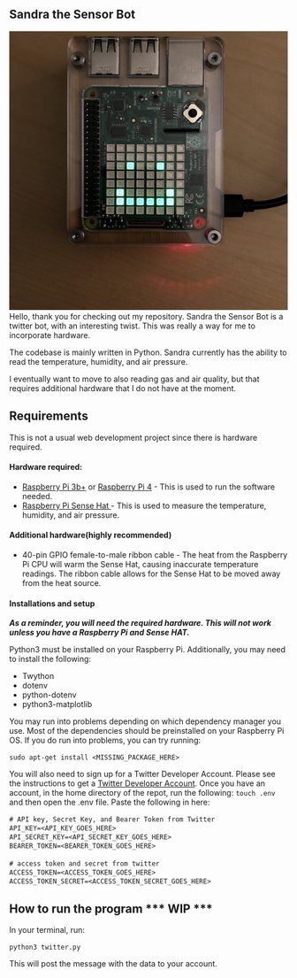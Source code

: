 ## Sandra the Sensor Bot
![Image of Sandra The Sensor Bot](IMG_3350.jpg)
Hello, thank you for checking out my repository. Sandra the Sensor Bot is a twitter bot, with an interesting twist. This was really a way for me to incorporate hardware. 

The codebase is mainly written in Python. Sandra currently has the ability to read the temperature, humidity, and air pressure. 

I eventually want to move to also reading gas and air quality, but that requires additional hardware that I do not have at the moment. 



## Requirements

This is not a usual web development project since there is hardware required. 

#### Hardware required: 

* [Raspberry Pi 3b+](https://www.raspberrypi.org/products/raspberry-pi-3-model-b-plus/) or [Raspberry Pi 4](https://www.raspberrypi.org/products/raspberry-pi-4-model-b/) - This is used to run the software needed. 
* [Raspberry Pi Sense Hat ](https://www.raspberrypi.org/products/sense-hat/) - This is used to measure the temperature, humidity, and air pressure. 

#### Additional hardware(highly recommended)

* 40-pin GPIO female-to-male ribbon cable - The heat from the Raspberry Pi CPU will warm the Sense Hat, causing inaccurate temperature readings. The ribbon cable allows for the Sense Hat to be moved away from the heat source. 

#### Installations and setup

***As a reminder, you will need the required hardware. This will not work unless you have a Raspberry Pi and Sense HAT.***

Python3 must be installed on your Raspberry Pi. Additionally, you may need to install the following: 

* Twython
* dotenv
* python-dotenv
* python3-matplotlib

You may run into problems depending on which dependency manager you use.
Most of the dependencies should be preinstalled on your Raspberry Pi OS. If you do run into problems, you can try running:

```
sudo apt-get install <MISSING_PACKAGE_HERE>
```
You will also need to sign up for a Twitter Developer Account. Please see the instructions to get a [Twitter Developer Account](https://developer.twitter.com/en). Once you have an account, in the home directory of the repot, run the following: `touch .env` and then open the .env file. Paste the following in here: 

```
# API key, Secret Key, and Bearer Token from Twitter
API_KEY=<API_KEY_GOES_HERE>
API_SECRET_KEY=<API_SECRET_KEY_GOES_HERE>
BEARER_TOKEN=<BEARER_TOKEN_GOES_HERE>

# access token and secret from twitter
ACCESS_TOKEN=<ACCESS_TOKEN_GOES_HERE>
ACCESS_TOKEN_SECRET=<ACCESS_TOKEN_SECRET_GOES_HERE>
```



## How to run the program *** WIP ***

In your terminal, run:
```
python3 twitter.py
```
This will post the message with the data to your account.
